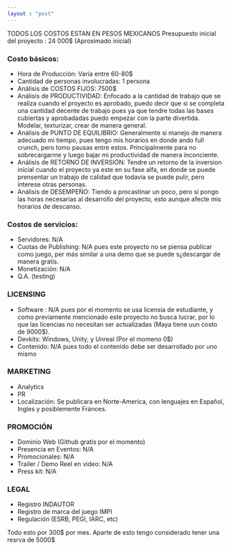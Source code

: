 ```yaml
---
layout : "post"
---
```

TODOS LOS COSTOS ESTAN EN PESOS MEXICANOS
Presupuesto inicial del proyecto : 24 000$ (Aproximado inicial)

### Costo básicos:
* Hora de Producción: Varia entre 60-80$
* Cantidad de personas involucradas: 1 persona
* Análisis de COSTOS FIJOS: 7500$
* Análisis de PRODUCTIVIDAD: Enfocado a la cantidad de trabajo que se realiza cuando el proyecto es aprobado, puedo decir que si se completa una cantidad decente de trabajo pues ya que tendre todas las bases cubiertas y aprobadadas puedo empezar con la parte divertida. Modelar, texturizar, crear de manera general.
* Análisis de PUNTO DE EQUILIBRIO: Generalmente si manejo de manera adecuado mi tiempo, pues tengo mis horarios en donde ando full crunch, pero tomo pausas entre estos. Principalmente para no sobrecargarme y luego bajar mi productividad de manera inconciente.
* Análisis de RETORNO DE INVERSIÓN: Tendre un retorno de la inversion inicial cuando el proyecto ya este en su fase alfa, en donde se puede prensentar un trabajo de calidad que todavia se puede pulir, pero interese otras personas.
* Análisis de DESEMPEÑO: Tiendo a procastinar un poco, pero si pongo las horas necesarias al desarrollo del proyecto, esto aunque afecte mis horarios de descanso.

### Costos de servicios:
* Servidores: N/A
* Cuotas de Publishing: N/A pues este proyecto no se piensa publicar como juego, per más similar a una demo que se puede s¿descargar de manera gratis.
* Monetización: N/A
* Q.A. (testing)

### LICENSING
* Software : N/A pues por el momento se usa licensia de estudiante, y como previamente mencionado este proyecto no busca lucrar, por lo que las licencias no necesitan ser actualizadas (Maya tiene uun costo de 9000$).
* Devkits: Windows, Unity, y Unreal (Por el momeno 0$)
* Contenido: N/A pues todo el contenido debe ser desarrollado por uno mismo

### MARKETING
* Analytics
* PR
* Localización: Se publicara en Norte-America, con lenguajes en Español, Ingles y posiblemente Fránces.

### PROMOCIÓN
* Dominio Web (Github gratis por el momento)
* Presencia en Eventos: N/A
* Promocionales: N/A
* Trailer / Demo Reel en video: N/A
* Press kit: N/A

### LEGAL
* Registro INDAUTOR
* Registro de marca del juego IMPI
* Regulación (ESRB, PEGI, IARC, etc)

Todo esto por 300$ por mes.
Aparte de esto tengo considerado tener una resrva de 5000$
